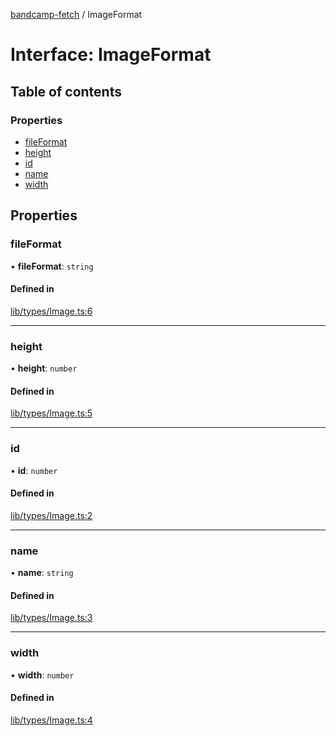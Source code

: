 [bandcamp-fetch](../README.md) / ImageFormat

# Interface: ImageFormat

## Table of contents

### Properties

- [fileFormat](ImageFormat.md#fileformat)
- [height](ImageFormat.md#height)
- [id](ImageFormat.md#id)
- [name](ImageFormat.md#name)
- [width](ImageFormat.md#width)

## Properties

### fileFormat

• **fileFormat**: `string`

#### Defined in

[lib/types/Image.ts:6](https://github.com/patrickkfkan/bandcamp-fetch/blob/7bb1899/src/lib/types/Image.ts#L6)

___

### height

• **height**: `number`

#### Defined in

[lib/types/Image.ts:5](https://github.com/patrickkfkan/bandcamp-fetch/blob/7bb1899/src/lib/types/Image.ts#L5)

___

### id

• **id**: `number`

#### Defined in

[lib/types/Image.ts:2](https://github.com/patrickkfkan/bandcamp-fetch/blob/7bb1899/src/lib/types/Image.ts#L2)

___

### name

• **name**: `string`

#### Defined in

[lib/types/Image.ts:3](https://github.com/patrickkfkan/bandcamp-fetch/blob/7bb1899/src/lib/types/Image.ts#L3)

___

### width

• **width**: `number`

#### Defined in

[lib/types/Image.ts:4](https://github.com/patrickkfkan/bandcamp-fetch/blob/7bb1899/src/lib/types/Image.ts#L4)
